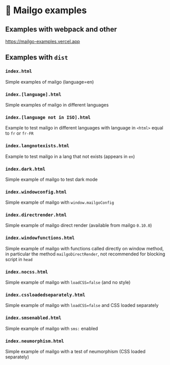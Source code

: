 # 💌 Mailgo examples

## Examples with webpack and other

<https://mailgo-examples.vercel.app>

## Examples with `dist`

### `index.html`

Simple examples of mailgo (language=en)

### `index.[language].html`

Simple examples of mailgo in different languages

### `index.[language not in ISO].html`

Example to test mailgo in different languages with language in `<html>` equal to `fr` or `fr-FR`

### `index.langnotexists.html`

Example to test mailgo in a lang that not exists (appears in `en`)

### `index.dark.html`

Simple example of mailgo to test dark mode

### `index.windowconfig.html`

Simple example of mailgo with `window.mailgoConfig`

### `index.directrender.html`

Simple example of mailgo direct render (available from mailgo `0.10.0`)

### `index.windowfunctions.html`

Simple example of mailgo with functions called directly on window method, in particular the method `mailgoDirectRender`, not recommended for blocking script in `head`

### `index.nocss.html`

Simple example of mailgo with `loadCSS=false` (and no style)

### `index.cssloadedseparately.html`

Simple example of mailgo with `loadCSS=false` and CSS loaded separately

### `index.smsenabled.html`

Simple example of mailgo with `sms:` enabled

### `index.neumorphism.html`

Simple example of mailgo with a test of neumorphism (CSS loaded separately)
